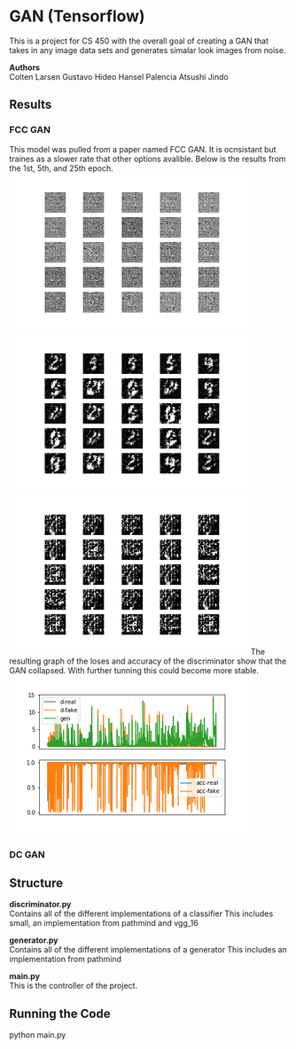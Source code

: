 # GAN (Tensorflow)
This is a project for CS 450 with the overall goal of creating a GAN
that takes in any image data sets and generates simalar look images 
from noise.


**Authors**\
Colten Larsen
Gustavo Hideo
Hansel Palencia
Atsushi Jindo 

## Results
### FCC GAN
This model was pulled from a paper named FCC GAN. It is ocnsistant but traines as a slower rate that other options avalible. Below is the results from the 1st, 5th, and 25th epoch.
![1st epoch](results/fcc_mnist_25/0.png)
![5st epoch](results/fcc_mnist_25/4.png)
![25st epoch](results/fcc_mnist_25/24.png)
The resulting graph of the loses and accuracy of the discriminator show that the GAN collapsed. With further tunning this could become more stable.
![Results FCC_GAN](results/fcc_mnist_25/plot_mnist_fcc.png)
### DC GAN

## Structure
**discriminator.py**\
Contains all of the different implementations of a classifier
This includes small, an implementation from pathmind and vgg_16

**generator.py**\
Contains all of the different implementations of a generator
This includes an implementation from pathmind

**main.py**\
This is the controller of the project.

## Running the Code
python main.py
